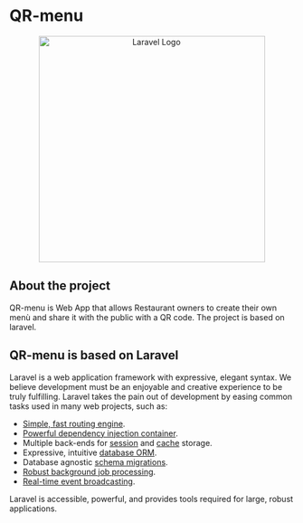 # QR-menu

<p align="center"><img src="https://user-images.githubusercontent.com/300245/209347209-a179fd43-8a60-4de5-ad42-41a0ad744bc3.svg" width="400" alt="Laravel Logo"></p>

## About the project

QR-menu is Web App that allows Restaurant owners to create their own menù and share it with the public with a QR code.
The project is based on laravel.

## QR-menu is based on Laravel

Laravel is a web application framework with expressive, elegant syntax. We believe development must be an enjoyable and creative experience to be truly fulfilling. Laravel takes the pain out of development by easing common tasks used in many web projects, such as:

- [Simple, fast routing engine](https://laravel.com/docs/routing).
- [Powerful dependency injection container](https://laravel.com/docs/container).
- Multiple back-ends for [session](https://laravel.com/docs/session) and [cache](https://laravel.com/docs/cache) storage.
- Expressive, intuitive [database ORM](https://laravel.com/docs/eloquent).
- Database agnostic [schema migrations](https://laravel.com/docs/migrations).
- [Robust background job processing](https://laravel.com/docs/queues).
- [Real-time event broadcasting](https://laravel.com/docs/broadcasting).

Laravel is accessible, powerful, and provides tools required for large, robust applications.

